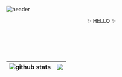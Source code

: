 ![header](https://capsule-render.vercel.app/api?type=Waving&section=header&color=gradient&height=300&section=header&text=Eujean%20Choi&fontSize=90)



<p align="center">
    &#10024; HELLO &#10024;
</p>

<br>
<br>
<br>
<br>

| <img align="center" src="https://github-readme-stats.vercel.app/api?username=eujean-choi&show_icons=true&hide=prs,issues&theme=buefy&hide_border=true" alt="github stats" /> | <img align="center" src="https://github-readme-stats.vercel.app/api/top-langs/?username=eujean-choi&layout=compact&theme=buefy&hide_border=true" /> |
| :----------------------------------------------------------: | :----------------------------------------------------------: |
